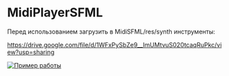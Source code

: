 # MidiPlayerSFML

Перед использованием загрузить в MidiSFML/res/synth инструменты:

https://drive.google.com/file/d/1WFxPySbZe9__ImUMtvuS020tcaqRuPkc/view?usp=sharing

[![Пример работы](https://img.youtube.com/vi/ycZeuQe2CHE/0.jpg)](https://www.youtube.com/watch?v=ycZeuQe2CHE)
